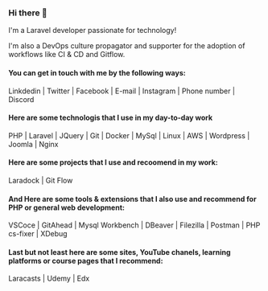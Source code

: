 ### Hi there 👋

I'm a Laravel developer passionate for technology!

I'm also a DevOps culture propagator and supporter for the adoption of workflows like CI & CD and Gitflow.

#### You can get in touch with me by the following ways:

Linkdedin | Twitter | Facebook | E-mail | Instagram | Phone number | Discord

#### Here are some technologis that I use in my day-to-day work

PHP | Laravel | JQuery | Git | Docker | MySql | Linux | AWS | Wordpress | Joomla | Nginx 

#### Here are some projects that I use and recoomend in my work:

Laradock | Git Flow

#### And Here are some tools & extensions that I also use and recommend for PHP or general web development:

VSCoce | GitAhead | Mysql Workbench | DBeaver | Filezilla | Postman | PHP cs-fixer | XDebug

#### Last but not least here are some sites, YouTube chanels, learning platforms or course pages that I recommend:

Laracasts | Udemy | Edx
